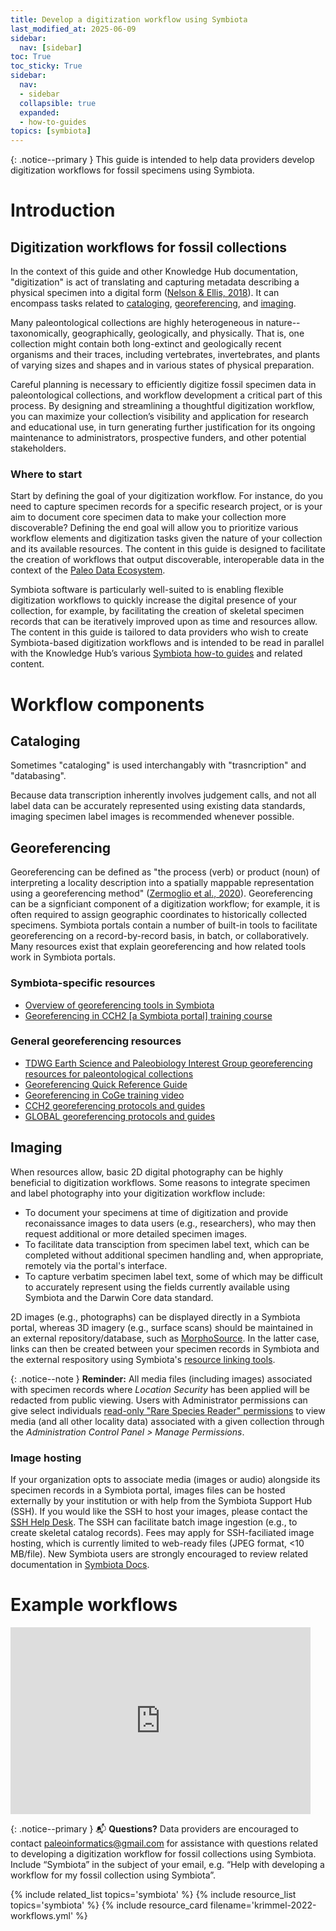 ```yaml
---
title: Develop a digitization workflow using Symbiota
last_modified_at: 2025-06-09
sidebar:
  nav: [sidebar]
toc: True
toc_sticky: True
sidebar:
  nav:
  - sidebar
  collapsible: true
  expanded:
  - how-to-guides
topics: [symbiota]
---
```


{: .notice--primary }
This guide is intended to help data providers develop digitization workflows for fossil specimens using Symbiota.

# Introduction

## Digitization workflows for fossil collections
In the context of this guide and other Knowledge Hub documentation, "digitization" is act of translating and capturing metadata describing a physical specimen into a digital form ([Nelson & Ellis, 2018](https://doi.org/10.1098/rstb.2017.0391)). It can encompass tasks related to [cataloging](#cataloging), [georeferencing](#georeferencing), and [imaging](#imaging). 

Many paleontological collections are highly heterogeneous in nature--taxonomically, geographically, geologically, and physically. That is, one collection might contain both long-extinct and geologically recent organisms and their traces, including vertebrates, invertebrates, and plants of varying sizes and shapes and in various states of physical preparation.

Careful planning is necessary to efficiently digitize fossil specimen data in paleontological collections, and workflow development a critical part of this process. By designing and streamlining a thoughtful digitization workflow, you can maximize your collection’s visibility and application for research and educational use, in turn generating further justification for its ongoing maintenance to administrators, prospective funders, and other potential stakeholders.

### Where to start 
Start by defining the goal of your digitization workflow. For instance, do you need to capture specimen records for a specific research project, or is your aim to document core specimen data to make your collection more discoverable? Defining the end goal will allow you to prioritize various workflow elements and digitization tasks given the nature of your collection and its available resources. The content in this guide is designed to facilitate the creation of workflows that output discoverable, interoperable data in the context of the [Paleo Data Ecosystem](/knowledge-hub/data-ecosystem).

Symbiota software is particularly well-suited to is enabling flexible digitization workflows to quickly increase the digital presence of your collection, for example, by facilitating the creation of skeletal specimen records that can be iteratively improved upon as time and resources allow. The content in this guide is tailored to data providers who wish to create Symbiota-based digitization workflows and is intended to be read in parallel with the Knowledge Hub’s various [Symbiota how-to guides](/knowledge-hub/topics?topic=symbiota) and related content.

# Workflow components

## Cataloging

Sometimes "cataloging" is used interchangably with "trasncription" and "databasing". 

Because data transcription inherently involves judgement calls, and not all label data can be accurately represented using existing data standards, imaging specimen label images is recommended whenever possible. 

## Georeferencing

Georeferencing can be defined as "the process (verb) or product (noun) of interpreting a locality description into a spatially mappable representation using a georeferencing method" ([Zermoglio et al., 2020](https://docs.gbif.org/georeferencing-quick-reference-guide/1.0/en/#georeference)). Georeferencing can be a signficiant component of a digitization workflow; for example, it is often required to assign geographic coordinates to historically collected specimens. Symbiota portals contain a number of built-in tools to facilitate georeferencing on a record-by-record basis, in batch, or collaboratively. Many resources exist that explain georeferencing and how related tools work in Symbiota portals.

### Symbiota-specific resources
- [Overview of georeferencing tools in Symbiota](https://youtu.be/5DmgrjmHYJ8?si=xsW70OSa_1ta86Sa&t=691)
- [Georeferencing in CCH2 [a Symbiota portal] training course](https://www.capturingcaliforniasflowers.org/georeferencingcourse.html)

### General georeferencing resources
- [TDWG Earth Science and Paleobiology Interest Group georeferencing resources for paleontological collections](https://tdwg.github.io/esp/georeferencing/README.html)
- [Georeferencing Quick Reference Guide](https://doi.org/10.35035/e09p-h128)
- [Georeferencing in CoGe training video](https://youtu.be/h1JfJuSC-eg)
- [CCH2 georeferencing protocols and guides](https://www.capturingcaliforniasflowers.org/georeferencing-protocols-and-guides.html)
- [GLOBAL georeferencing protocols and guides](https://globaltcn.utk.edu/georeferencing)

## Imaging
When resources allow, basic 2D digital photography can be highly beneficial to digitization workflows. Some reasons to integrate specimen and label photography into your digitization workflow include:
- To document your specimens at time of digitization and provide reconaissance images to data users (e.g., researchers), who may then request additional or more detailed specimen images.
- To facilitate data transciption from specimen label text, which can be completed without additional specimen handling and, when appropriate, remotely via the portal's interface.
- To capture verbatim specimen label text, some of which may be difficult to accurately represent using the fields currently available using Symbiota and the Darwin Core data standard.

2D images (e.g., photographs) can be displayed directly in a Symbiota portal, whereas 3D imagery (e.g., surface scans) should be maintained in an external repository/database, such as [MorphoSource](https://www.morphosource.org). In the latter case, links can then be created between your specimen records in Symbiota and the external respository using Symbiota's [resource linking tools](https://biokic.github.io/symbiota-docs/editor/links/#linking-associations). 

{: .notice--note }
**Reminder:** All media files (including images) associated with specimen records where _Location Security_ has been applied will be redacted from public viewing. Users with Administrator permissions can give select individuals [read-only "Rare Species Reader" permissions](https://biokic.github.io/symbiota-docs/coll_manager/data_publishing/redaction/) to view media (and all other locality data) associated with a given collection through the _Administration Control Panel > Manage Permissions_.

### Image hosting
If your organization opts to associate media (images or audio) alongside its specimen records in a Symbiota portal, images files can be hosted externally by your institution or with help from the Symbiota Support Hub (SSH). If you would like the SSH to host your images, please contact the [SSH Help Desk](https://symbiota.org/contact-the-support-hub/). The SSH can facilitate batch image ingestion (e.g., to create skeletal catalog records). Fees may apply for SSH-faciliated image hosting, which is currently limited to web-ready files (JPEG format, <10 MB/file). New Symbiota users are strongly encouraged to review related documentation in [Symbiota Docs](https://biokic.github.io/symbiota-docs/coll_manager/images/). 

# Example workflows

<iframe src="https://docs.google.com/presentation/d/1_b6990eETxSRmIVEb8eamaAhEuK3jWLxTB41YYcX_so/embed?start=false&loop=false&delayms=10000" frameborder="0" width="480" height="299" allowfullscreen="true" mozallowfullscreen="true" webkitallowfullscreen="true"></iframe>

{: .notice--primary }
📬 **Questions?** Data providers are encouraged to contact paleoinformatics@gmail.com for assistance with questions related to developing a digitization workflow for fossil collections using Symbiota. Include “Symbiota” in the subject of your email, e.g. “Help with developing a workflow for my fossil collection using Symbiota”.


{% include related_list topics='symbiota' %}
{% include resource_list topics='symbiota' %}
{% include resource_card filename='krimmel-2022-workflows.yml' %}
